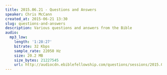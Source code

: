 ```yaml
---
title: 2015.06.21 - Questions and Answers
speaker: Chris McCann
created_at: 2015-06-21 13:30
slug: questions-and-answers
description: Various questions and answers from the Bible
audio:
  mp3_low:
    length: '1:28:27'
    bitrate: 32 Kbps
    sample_rate: 22050 Hz
    size: 20.2 MB
    size_bytes: 21227545
    url: http://audiocdn.ebiblefellowship.com/questions/sessions/2015.06.21_McCann_-_Questions_and_Answers.mp3
---
```

